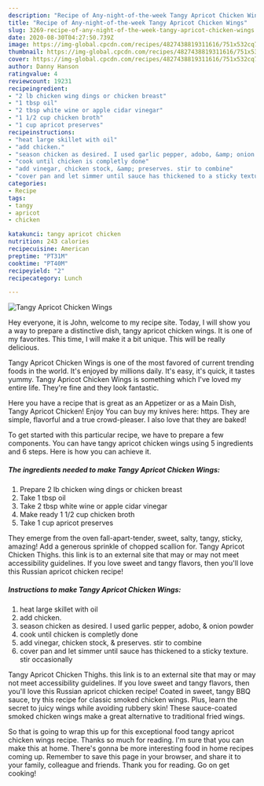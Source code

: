 ```yaml
---
description: "Recipe of Any-night-of-the-week Tangy Apricot Chicken Wings"
title: "Recipe of Any-night-of-the-week Tangy Apricot Chicken Wings"
slug: 3269-recipe-of-any-night-of-the-week-tangy-apricot-chicken-wings
date: 2020-08-30T04:27:50.739Z
image: https://img-global.cpcdn.com/recipes/4827438819311616/751x532cq70/tangy-apricot-chicken-wings-recipe-main-photo.jpg
thumbnail: https://img-global.cpcdn.com/recipes/4827438819311616/751x532cq70/tangy-apricot-chicken-wings-recipe-main-photo.jpg
cover: https://img-global.cpcdn.com/recipes/4827438819311616/751x532cq70/tangy-apricot-chicken-wings-recipe-main-photo.jpg
author: Danny Hanson
ratingvalue: 4
reviewcount: 19231
recipeingredient:
- "2 lb chicken wing dings or chicken breast"
- "1 tbsp oil"
- "2 tbsp white wine or apple cidar vinegar"
- "1 1/2 cup chicken broth"
- "1 cup apricot preserves"
recipeinstructions:
- "heat large skillet with oil"
- "add chicken."
- "season chicken as desired. I used garlic pepper, adobo, &amp; onion powder"
- "cook until chicken is completly done"
- "add vinegar, chicken stock, &amp; preserves. stir to combine"
- "cover pan and let simmer until sauce has thickened to a sticky texture. stir occasionally"
categories:
- Recipe
tags:
- tangy
- apricot
- chicken

katakunci: tangy apricot chicken 
nutrition: 243 calories
recipecuisine: American
preptime: "PT31M"
cooktime: "PT40M"
recipeyield: "2"
recipecategory: Lunch

---
```



![Tangy Apricot Chicken Wings](https://img-global.cpcdn.com/recipes/4827438819311616/751x532cq70/tangy-apricot-chicken-wings-recipe-main-photo.jpg)

Hey everyone, it is John, welcome to my recipe site. Today, I will show you a way to prepare a distinctive dish, tangy apricot chicken wings. It is one of my favorites. This time, I will make it a bit unique. This will be really delicious.

Tangy Apricot Chicken Wings is one of the most favored of current trending foods in the world. It's enjoyed by millions daily. It's easy, it's quick, it tastes yummy. Tangy Apricot Chicken Wings is something which I've loved my entire life. They're fine and they look fantastic.

Here you have a recipe that is great as an Appetizer or as a Main Dish, Tangy Apricot Chicken! Enjoy You can buy my knives here: https. They are simple, flavorful and a true crowd-pleaser. I also love that they are baked!


To get started with this particular recipe, we have to prepare a few components. You can have tangy apricot chicken wings using 5 ingredients and 6 steps. Here is how you can achieve it.

<!--inarticleads1-->

##### The ingredients needed to make Tangy Apricot Chicken Wings:

1. Prepare 2 lb chicken wing dings or chicken breast
1. Take 1 tbsp oil
1. Take 2 tbsp white wine or apple cidar vinegar
1. Make ready 1 1/2 cup chicken broth
1. Take 1 cup apricot preserves


They emerge from the oven fall-apart-tender, sweet, salty, tangy, sticky, amazing! Add a generous sprinkle of chopped scallion for. Tangy Apricot Chicken Thighs. this link is to an external site that may or may not meet accessibility guidelines. If you love sweet and tangy flavors, then you&#39;ll love this Russian apricot chicken recipe! 

<!--inarticleads2-->

##### Instructions to make Tangy Apricot Chicken Wings:

1. heat large skillet with oil
1. add chicken.
1. season chicken as desired. I used garlic pepper, adobo, &amp; onion powder
1. cook until chicken is completly done
1. add vinegar, chicken stock, &amp; preserves. stir to combine
1. cover pan and let simmer until sauce has thickened to a sticky texture. stir occasionally


Tangy Apricot Chicken Thighs. this link is to an external site that may or may not meet accessibility guidelines. If you love sweet and tangy flavors, then you&#39;ll love this Russian apricot chicken recipe! Coated in sweet, tangy BBQ sauce, try this recipe for classic smoked chicken wings. Plus, learn the secret to juicy wings while avoiding rubbery skin! These sauce-coated smoked chicken wings make a great alternative to traditional fried wings. 

So that is going to wrap this up for this exceptional food tangy apricot chicken wings recipe. Thanks so much for reading. I'm sure that you can make this at home. There's gonna be more interesting food in home recipes coming up. Remember to save this page in your browser, and share it to your family, colleague and friends. Thank you for reading. Go on get cooking!
